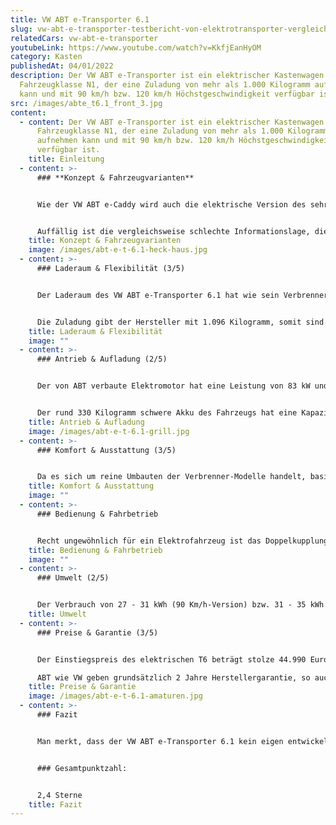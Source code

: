 ```yaml
---
title: VW ABT e-Transporter 6.1
slug: vw-abt-e-transporter-testbericht-von-elektrotransporter-vergleich
relatedCars: vw-abt-e-transporter
youtubeLink: https://www.youtube.com/watch?v=KkfjEanHyOM
category: Kasten
publishedAt: 04/01/2022
description: Der VW ABT e-Transporter ist ein elektrischer Kastenwagen der
  Fahrzeugklasse N1, der eine Zuladung von mehr als 1.000 Kilogramm aufnehmen
  kann und mit 90 km/h bzw. 120 km/h Höchstgeschwindigkeit verfügbar ist.
src: /images/abte_t6.1_front_3.jpg
content:
  - content: Der VW ABT e-Transporter ist ein elektrischer Kastenwagen der
      Fahrzeugklasse N1, der eine Zuladung von mehr als 1.000 Kilogramm
      aufnehmen kann und mit 90 km/h bzw. 120 km/h Höchstgeschwindigkeit
      verfügbar ist.
    title: Einleitung
  - content: >-
      ### **Konzept & Fahrzeugvarianten**


      Wie der VW ABT e-Caddy wird auch die elektrische Version des sehr verbreiteten T6-Transporters nicht komplett von Volkswagen produziert, sondern vom Tuning-Partner ABT umgebaut. So ist der VW ABT e-Transporter 6.1 im Prinzip ein normaler VW T6, dessen Verbrennungsmotor einfach mit einem Elektromotor getauscht wurde. Das macht den ABT 6.1 zum einen nicht gerade billig und zum anderen etwas altbacken.


      Auffällig ist die vergleichsweise schlechte Informationslage, die für einen riesigen Konzern wie Volkswagen sehr überraschend ist. Es gibt kaum Pressefotos und auch die technischen Daten umfassen wirklich nur die nötigsten Angaben. Allerdings gibt es beim e-Transporter sowieso nicht viel Auswahl. Das Fahrzeug ist entweder als Kastenwagen oder Kombi verfügbar. Weitere Entscheidungsmöglichkeiten gibt es nicht.
    title: Konzept & Fahrzeugvarianten
    image: /images/abt-e-t-6.1-heck-haus.jpg
  - content: >-
      ### Laderaum & Flexibilität (3/5)


      Der Laderaum des VW ABT e-Transporter 6.1 hat wie sein Verbrenner-Geschwisterchen eine Ladelänge von 2,72 Meter, eine Breite von 1,70 Meter sowie eine Höhe von 1,41 Meter. Somit beträgt das Ladevolumen rund 6,5 m³. Beladen wird wie üblich beim T6 über eine nach oben öffnende Heckklappe bzw. geteilte Hecktüren sowie über eine seitliche Schiebetür. Optional ist auch eine zweite seitliche Schiebetür verfügbar.


      Die Zuladung gibt der Hersteller mit 1.096 Kilogramm, somit sind auch bei einem kräftigeren Fahrer eine Tonne Nutzlast drin. Die Anhängelast liegt bei 750 Kilogramm, wobei die Reichweite mit Anhänger natürlich deutlich gesenkt werden dürfte.
    title: Laderaum & Flexibilität
    image: ""
  - content: >-
      ### Antrieb & Aufladung (2/5)


      Der von ABT verbaute Elektromotor hat eine Leistung von 83 kW und ein maximales Drehmoment von 200 Nm. So kommt der e-Transporter 6.1 ordentlich vom Fleck, ohne allerdings besonders flott unterwegs zu sein. Serienmäßig ist das Fahrzeug auf eine Höchstgeschwindigkeit von 90 Km/h begrenzt, die optional auf 120 Km/h erweitert werden kann. 


      Der rund 330 Kilogramm schwere Akku des Fahrzeugs hat eine Kapazität von 37,3 kWh. So soll eine Reichweite von 106 bis 138 Kilometer erreicht werden. Mit Zuladung und so mancher roten Ampel kann der e-Transporter 6.1 also schnell mal weniger als 100 Kilometer erreichen. Da kommen die meisten seiner Konkurrenten deutlich weiter.
    title: Antrieb & Aufladung
    image: /images/abt-e-t-6.1-grill.jpg
  - content: >-
      ### Komfort & Ausstattung (3/5)


      Da es sich um reine Umbauten der Verbrenner-Modelle handelt, basiert auch die Ausstattung des e-Transporters 6.1 auf den herkömmlichen T6-Versionen. Während das Fahrzeug somit zwar serienmäßig über Helferlein wie elektrische Fensterheber verfügt, ist eine Klimaanlage leider nicht einmal gegen Aufpreis erhältlich.
    title: Komfort & Ausstattung
    image: ""
  - content: >-
      ### Bedienung & Fahrbetrieb


      Recht ungewöhnlich für ein Elektrofahrzeug ist das Doppelkupplungsgetriebe. Während die meisten elektrischen Modelle ohne Abstufungen abkommen, werden bei der Fahrt des VW ABT e-Transporter 6.1 drei “Gänge” automatisch geschalten. Dies führt laut Tests allerdings zu Lücken in der Beschleunigung von rund einer Sekunde.
    title: Bedienung & Fahrbetrieb
    image: ""
  - content: >-
      ### Umwelt (2/5)


      Der Verbrauch von 27 - 31 kWh (90 Km/h-Version) bzw. 31 - 35 kWh (120 Km/h-Version) ist höher als bei vergleichbaren Elektrotransportern. Die Kosten auf 100 Kilometer liegen bei einem Strompreis von 30 Cent pro kWh zwischen 8,10 Euro und 10,50 Euro. Ein Solarmodul für eine längere Reichweite ist leider nicht verfügbar.
    title: Umwelt
  - content: >-
      ### Preise & Garantie (3/5)


      Der Einstiegspreis des elektrischen T6 beträgt stolze 44.990 Euro netto. Bei einem Mehrwertsteuersatz von 19% kostet der VW ABT also mehr als 53.000 Euro brutto. Vergleichbare Version des Verbrenner-Modells sind rund 20.000 billiger. Die Leasingraten beginnen dementsprechend bei satten 459 pro Monat.

      ABT wie VW geben grundsätzlich 2 Jahre Herstellergarantie, so auch beim Elektrotransporter. Diese kann optional auf bis zu 5 Jahre verlängert werden. Ob es eine eigenständige Akku-Garantie gibt, ist leider nirgends offiziell angegeben.
    title: Preise & Garantie
    image: /images/abt-e-t-6.1-amaturen.jpg
  - content: >-
      ### Fazit


      Man merkt, dass der VW ABT e-Transporter 6.1 kein eigen entwickeltes Elektrofahrzeug ist, sondern ein umgebauter Verbrenner-T6. Dadurch ist er nicht nur deutlich teurer als das herkömmliche Fahrzeug, sondern basiert auch auf dessen Technik. Im Falle des Doppelkupplungsgetriebes ist das eher unglücklich. Auch in Sachen Reichweite kann das Fahrzeug nicht mit der aktuellen Konkurrenz mithalten. Es ist daher fraglich, ob der e-Transporter wirklich viele Käufer überzeugen kann.


      ### Gesamtpunktzahl:


      2,4 Sterne
    title: Fazit
---
```

